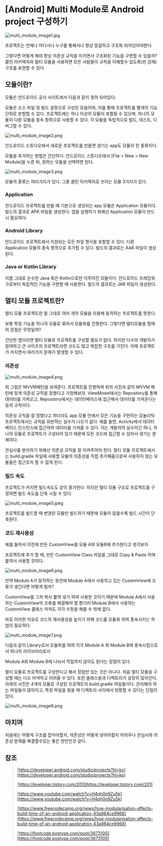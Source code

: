 # [Android] Multi Module로 Android project 구성하기

![multi_module_image1.jpg](/img/multi_module_image1.jpg?raw=true)

프로젝트는 언제나 어디서나 누구를 통해서나 항상 깔끔하고 구조화 되어있어야한다.

그렇다면 어떻게 해야 항상 의존성 규칙을 지키면서 구조화된 기능을 구현할 수 있을까? 클린 아키텍처와 멀티 모듈을 사용하면 모든 사람들이 규칙을 이해할수 있도록(반 강제) 구조를 표현할 수 있다.

## 모듈이란?

모듈은 안드로이드 공식 사이트에서 다음과 같이 정의 되어있다.

모듈은 소스 파일 및 빌드 설정으로 구성된 모음이며, 이를 통해 프로젝트를 별개의 기능 단위로 분할할 수 있다. 프로젝트에는 하나 이상의 모듈이 포함될 수 있으며, 하나의 모듈이 다른 모듈을 종속 항목으로 사용할 수 있다. 각 모듈을 독립적으로 빌드, 테스트, 디버그할 수 있다.

![multi_module_image2.png](/img/multi_module_image2.png?raw=true)

안드로이드 스튜디오에서 새로운 프로젝트를 만들면 생기는 app도 모듈의 한 종류이다.

모듈을 추가하는 방법은 간단하다. 안드로이드 스튜디오에서 [File > New > New Module]을 누른 뒤, 원하는 모듈을 선택하면 된다.

![multi_module_image3.png](/img/multi_module_image3.png?raw=true)

모듈의 종류는 여러가지가 있다. 그중 클린 아키텍처로 쓰이는 모듈 3가지가 있다.

### Application

안드로이드 프로젝트를 만들 때 기본으로 생성되는 app 모듈은 Application 모듈이다. 빌드의 결과로 APK 파일을 생성한다. 앱을 실행하기 위해선 Application 모듈이 반드시 필요하다.

### Android Library

안드로이드 프로젝트에서 지원되는 모든 파일 형식을 포함할 수 있다. 다른 Application 모듈의 종속 항목으로 추가할 수 있다. 빌드의 결과로는 AAR 파일이 생성된다.

### Java or Kotlin Library

이름 그대로 순수한 Java 혹은 Kotlin으로만 이루어진 모듈이다. 안드로이드 프레임워크로부터 독립적인 기능을 구현할 때 사용한다. 빌드의 결과로는 JAR 파일이 생성된다.

## 멀티 모듈 프로젝트란?

멀티 모듈 프로젝트란 말 그대로 여러 개의 모듈을 이용해 동작하는 프로젝트를 뜻한다.

보통 특정 기능을 하나의 모듈로 묶어서 모듈화를 진행한다. 그렇다면 멀티모듈을 할때의 장점은 무엇일까?

간단한 앱이라면 멀티 모듈로 프로젝트를 구성할 필요가 없다. 하지만 다수의 개발자가 참여하고 큰 사이즈의 프로젝트라면 코드도 많고 복잡한 구조를 가진다. 이때 프로젝트가 커지면서 여러가지 문제가 발생할 수 있다.

### 의존성

![multi_module_image4.png](/img/multi_module_image4.png?raw=true)

위 그림은 MVVM패턴을 보여준다. 프로젝트를 진행하며 위의 사진과 같이 MVVM 패턴에 맞게 의존성 규칙을 정했다고 가정해보자. ViewModel에서는 Repository를 통해 데이터를 가져오고, Repository에서는 데이터베이스에 접근해서 데이터를 가져온다는 등의 규칙이다.

의존성 규칙을 잘 정했다고 하더라도 app 모듈 안에서 모든 기능을 구현하는 모놀리틱 프로젝트에서는 규칙을 위반하는 실수가 나오기 쉽다. 예를 들면, Activity에서 데이터베이스 인스턴스에 접근하여 데이터를 가져올 수 있다. 이는 개발자의 실수이긴 하나, 하나의 모듈로 프로젝트가 구성되어 있기 때문에 모든 코드에 접근할 수 있어서 생기는 문제이다.

관심사를 분리하기 위해선 의존성 규칙을 잘 지켜주어야 한다. 멀티 모듈 프로젝트에서는 build.gradle 파일에 사용할 모듈의 의존성을 직접 추가해줌으로써 사용하지 않는 모듈들은 접근조차 할 수 없게 된다.

### 빌드 속도

프로젝트가 커지면 빌드속도도 같이 증가한다. 하지만 멀티 모듈 구조로 프로젝트를 구정하면 빌드 속도를 단축 시킬 수 있다.

![multi_module_image5.jpeg](/img/multi_module_image5.jpeg?raw=true)

프로젝트를 빌드할 때 변경된 모듈만 빌드하기 때문에 모듈이 많을수록 빌드 시간이 단축된다.

### 코드 재사용성

예를 들어서 이전에 만든 CustomView를 모듈 A와 모듈B에 추가한다고 생각보자

프로젝트에 추가 할 때, 만든 CustomView Class 파일을 그대로 Copy & Paste 하여 붙여서 사용할 것이다.

![multi_module_image6.png](/img/multi_module_image6.png?raw=true)

만약 Module A가 동작하는 동안에 Module A에서 사용하고 있는 CustemView에 오류가 생긴다면 어떻게 될까?

CustomView를 그저 복사 붙여 넣기 하여 사용한 것이기 때문에 Module A에서 사용하는 CustomView의 오류를 해결해야 할 뿐더러 Module B에서 사용하는 CustomView 클래스 마저도 각각 수정을 해줄 수 밖에 없다.

바로 이러한 이유로 코드의 재사용성을 높이기 위해 코드를 모듈화 하여 종속시키는 작업이 필요하다.

![multi_module_image7.png](/img/multi_module_image7.png?raw=true)

다음과 같이 Library로서 모듈화를 하여 각각 Module A 와 Module B에 종속시킴으로서 하나의 라이브러리로서

Module A와 Module B에 나눠서 작업하지 않아도 된다는 장점이 있다.

멀티 모듈로 프로젝트를 구성한다고 해서 장점만 있는 것은 아니다. 처음 멀티 모듈을 구성할 때는 다소 어색하고 어려울 수 있다. 또한 클래스들과 디렉토리가 굉장히 많아진다. 아래의 사진은 4개의 모듈로 구성된 프로젝트의 build.gradle 파일들이다. 관리해야 하는 파일들이 많아지고, 특정 파일을 찾을 때 디렉토리 사이에서 방황할 수 있다는 단점이 있다.

![multi_module_image8.png](/img/multi_module_image8.png?raw=true)

## 마치며

처음에는 어떻게 구조를 잡아야할지, 의존성은 어떻게 넣어야할지 어려우나 관심사와 의존성 문제를 해결할수있는 좋은 방안인것 같다.

## 참조

> [https://developer.android.com/studio/projects?hl=ko](https://developer.android.com/studio/projects?hl=ko)
>
> [https://leveloper.tistory.com/201](https://leveloper.tistory.com/201)
>
> [https://www.youtube.com/watch?v=H4qh0n9Zu5k](https://www.youtube.com/watch?v=H4qh0n9Zu5k)
>
> [https://www.freecodecamp.org/news/how-modularisation-affects-build-time-of-an-android-application-43a984ce9968](https://www.freecodecamp.org/news/how-modularisation-affects-build-time-of-an-android-application-43a984ce9968)
>
> [https://footcode.postype.com/post/3673100](https://footcode.postype.com/post/3673100)
>